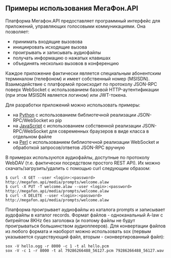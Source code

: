 Примеры использования МегаФон.API
---------------------------------

Платформа Мегафон.API предоставляет программный интерфейс для приложений, управляющих голосовыми коммуникациями. Она позволяет:

* принимать входящие вызовова
* инициировать исходящие вызова
* проигрывать и записывать аудиофайлы
* получать информацию о нажатых клавишах
* объединять несколько вызовов в конференцию

Каждое приложение фактически является специальным абонентским терминалом (телефоном) и имеет собственный номер (MSISDN). Взаимодействие с платформой происходит по протоколу JSON-RPC поверх WebSocket c использованием базовой HTTP-аутентификации (при этом MSISDN является логином) или JWT-токена.

Для разработки приложений можно использовать примеры:

* на [Python](/python) с использованием библиотечной реализации JSON-RPC/WebSocket из pip
* на [JavaScript](/javascript) с использованием собственной реализации JSON-RPC/WebSocket для современных браузеров в виде класса в отдельном файле
* на [Perl](/perl) с использованием библиотечной реализации WebSocket и обработкой запросов/ответов JSON-RPC вручную

В примерах используются аудиофайлы, доступные по протоколу WebDAV (т.е. фактически посредством простого REST API). Их можно скачать/загрузить/удалить с помощью curl следующим образом:

```
$ curl -X GET --user <login>:<password> http://megafon.api/media/prompts/welcome.alaw
$ curl -X PUT -T welcome.alaw --user <login>:<password> http://megafon.api/media/prompts/welcome.alaw
$ curl -X DELETE --user <login>:<password> http://megafon.api/media/prompts/welcome.alaw
```

Платформа проигрывает аудиофайлы из каталога prompts и записывает аудофайлы в каталог records. Формат файлов - одноканальный A-law с битрейтом 8KHz без заголовка (и поэтому файлы не будут проигрываться большинством аудиоплееров). Для конвертации файлов из любого формата и наоборот можно использовать sox (первым указывается существующий файл, вторым - сконвертированный файл):

```
sox -V hello.ogg -r 8000 -c 1 -t al hello.pcm
sox -V -c 1 -r 8000 -t al 79286266488_56127.pcm 79286266488_56127.wav
```
